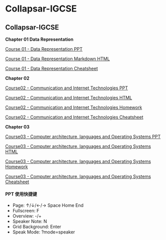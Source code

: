 # Collapsar-IGCSE

## Collapsar-IGCSE

**Chapter 01 Data Representation**

[Course 01 - Data Representation PPT](https://ppt.yuketang.net/igcse/IGCSE-Chapter-01-Data-Representation/IGCSE-Chapter-01-Data-Representation.html)

[Course 01 - Data Representation Markdown HTML](https://ppt.yuketang.net/igcse/Chapter1-Data-Representation.html)

[Course 01 - Data Representation Cheatsheet](https://ppt.yuketang.net/igcse/cheatsheet/IGCSE-P1-cheatsheet-Chapter01-Data.drawio.pdf)

**Chapter 02**

[Course02 - Communication and Internet Technologies PPT](https://ppt.yuketang.net/igcse/IGCSE-Chapter-02-Communication-and-Internet-Technologies/IGCSE-Chapter-02-Communication-and-Internet-Technologies.html)

[Course02 - Communication and Internet Technologies HTML](https://ppt.yuketang.net/igcse/Chapter2-Communication-and-Internet-Technologies.html)

[Course02 - Communication and Internet Technologies Homework](https://ppt.yuketang.net/igcse/Chapter-02-Communication-and-Internet-Technologies-Homework.pdf)

[Course02 - Communication and Internet Technologies Cheatsheet](https://ppt.yuketang.net/igcse/cheatsheet/IGCSE-P1-cheatsheet-Chapter02-Network.drawio.pdf)

**Chapter 03**

[Course03 - Computer architecture, languages and Operating Systems PPT](https://ppt.yuketang.net/igcse/IGCSE-Chapter-03-Computer-architecture-languages-and-Operating-Systems/IGCSE-Chapter-03-Computer-architecture-languages-and-Operating-Systems.html)

[Course03 - Computer architecture, languages and Operating Systems HTML](https://ppt.yuketang.net/igcse/Chapter3-Computer-architecture-languages-and-Operating-Systems.html)

[Course03 - Computer architecture, languages and Operating Systems Homework](https://ppt.yuketang.net/igcse/Chapter-03-Computer-architecture-languages-and-Operating-Systems.pdf)

[Course03 - Computer architecture, languages and Operating Systems Cheatsheet](https://ppt.yuketang.net/igcse/cheatsheet/IGCSE-P1-cheatsheet-Chapter03-Hardware.drawio.pdf)

#### PPT 使用快捷键

* Page: ↑/↓/←/→ Space Home End
* Fullscreen: F
* Overview: -/+
* Speaker Note: N
* Grid Background: Enter
* Speak Mode: ?mode=speaker
